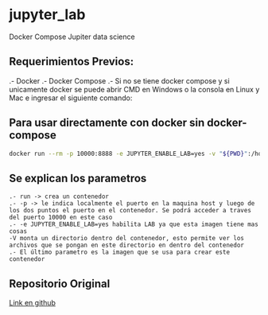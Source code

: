 # jupyter_lab
Docker Compose Jupiter data science

## Requerimientos Previos:
.- Docker
.- Docker Compose
.- Si no se tiene docker compose y si unicamente docker se puede abrir CMD en Windows o la consola en Linux y Mac e ingresar el siguiente comando:

## Para usar directamente con docker sin docker-compose

```bash
docker run --rm -p 10000:8888 -e JUPYTER_ENABLE_LAB=yes -v "${PWD}":/home/jovyan/work jupyter/datascience-notebook
```

## Se explican los parametros
    .- run -> crea un contenedor
    .- -p -> le indica localmente el puerto en la maquina host y luego de los dos puntos el puerto en el contenedor. Se podrá acceder a traves del puerto 10000 en este caso
    .- -e JUPYTER_ENABLE_LAB=yes habilita LAB ya que esta imagen tiene mas cosas
    -V monta un directorio dentro del contenedor, esto permite ver los archivos que se pongan en este directorio en dentro del contenedor
    .- El último parametro es la imagen que se usa para crear este contenedor

## Repositorio Original
[Link en github](https://github.com/jupyter/docker-stacks)